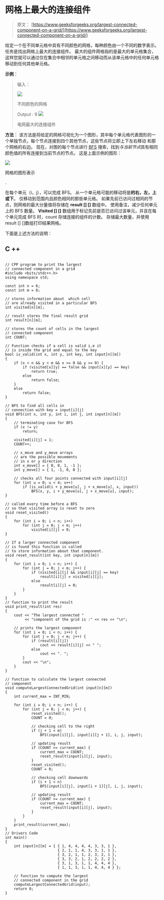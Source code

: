 # 网格上最大的连接组件

> 原文： [https://www.geeksforgeeks.org/largest-connected-component-on-a-grid/](https://www.geeksforgeeks.org/largest-connected-component-on-a-grid/)

给定一个在不同单元格中具有不同颜色的网格，每种颜色由一个不同的数字表示。 任务是找出网格上最大的连接组件。 最大的组件网格指的是最大的单元格集合，这样您就可以通过仅在集合中相邻的单元格之间移动而从该单元格中的任何单元格移动到任何其他单元格。

**示例**：

> 输入：
> 
> [![](img/631a89744b54598d84a9fb43de217d96.png)](https://media.geeksforgeeks.org/wp-content/uploads/Example-grid.png)
> 
> 不同颜色的网格
> 
> Output : 9
> [![](img/2cb62c641baf062e36ffd0b103e6d240.png)](https://media.geeksforgeeks.org/wp-content/uploads/output-4.png)
> 
> 电网最大的连接组件

**方法**：
该方法是将给定的网格可视化为一个图形，其中每个单元格代表图形的一个单独节点，每个节点连接到四个其他节点，这些节点将立即上下左右移动 和那个网格的右边。 现在，对图的每个节点进行 [BFS](https://www.geeksforgeeks.org/breadth-first-search-or-bfs-for-a-graph/) 搜索，找到*与当前节点*具有相同颜色值的所有连接到当前节点的节点。
这是上面示例的图形：

[![](img/cbbe9dd59a4722c3b52347bc2e2e9ee1.png)](https://media.geeksforgeeks.org/wp-content/uploads/res.png)

网格的图形表示

.

在每个单元（i，j），可以完成 BFS。 从一个单元格可能的移动将是**的右，左，上或下**。 仅移动到范围内且颜色相同的那些单元格。 如果先前已访问过相同的节点，则网格的最大分量值将存储在 **result [] []** 数组中。 使用备注，减少任何单元上的 BFS 数量。 **Visited [] []** 数组用于标记先前是否已访问过该单元，并且在每个单元完成 BFS 时，count 存储连接的组件的计数。 存储最大数量，并使用 result [] []数组打印结果网格。

下面是上述方法的说明：

## C ++

```

// CPP program to print the largest 
// connected component in a grid 
#include <bits/stdc++.h> 
using namespace std; 

const int n = 6; 
const int m = 8; 

// stores information about  which cell 
// are already visited in a particular BFS 
int visited[n][m]; 

// result stores the final result grid 
int result[n][m]; 

// stores the count of cells in the largest  
// connected component 
int COUNT; 

// Function checks if a cell is valid i.e it 
// is inside the grid and equal to the key 
bool is_valid(int x, int y, int key, int input[n][m]) 
{ 
    if (x < n && y < m && x >= 0 && y >= 0) { 
        if (visited[x][y] == false && input[x][y] == key) 
            return true; 
        else
            return false; 
    } 
    else
        return false; 
} 

// BFS to find all cells in 
// connection with key = input[i][j] 
void BFS(int x, int y, int i, int j, int input[n][m]) 
{ 
    // terminating case for BFS 
    if (x != y) 
        return; 

    visited[i][j] = 1; 
    COUNT++; 

    // x_move and y_move arrays 
    // are the possible movements 
    // in x or y direction 
    int x_move[] = { 0, 0, 1, -1 }; 
    int y_move[] = { 1, -1, 0, 0 }; 

    // checks all four points connected with input[i][j] 
    for (int u = 0; u < 4; u++) 
        if (is_valid(i + y_move[u], j + x_move[u], x, input)) 
            BFS(x, y, i + y_move[u], j + x_move[u], input); 
} 

// called every time before a BFS 
// so that visited array is reset to zero 
void reset_visited() 
{ 
    for (int i = 0; i < n; i++) 
        for (int j = 0; j < m; j++) 
            visited[i][j] = 0; 
} 

// If a larger connected component 
// is found this function is called 
// to store information about that component. 
void reset_result(int key, int input[n][m]) 
{ 
    for (int i = 0; i < n; i++) { 
        for (int j = 0; j < m; j++) { 
            if (visited[i][j] && input[i][j] == key) 
                result[i][j] = visited[i][j]; 
            else
                result[i][j] = 0; 
        } 
    } 
} 
// function to print the result 
void print_result(int res) 
{ 
    cout << "The largest connected "
         << "component of the grid is :" << res << "\n"; 

    // prints the largest component 
    for (int i = 0; i < n; i++) { 
        for (int j = 0; j < m; j++) { 
            if (result[i][j]) 
                cout << result[i][j] << " "; 
            else
                cout << ". "; 
        } 
        cout << "\n"; 
    } 
} 

// function to calculate the largest connected  
// component 
void computeLargestConnectedGrid(int input[n][m]) 
{ 
    int current_max = INT_MIN; 

    for (int i = 0; i < n; i++) { 
        for (int j = 0; j < m; j++) { 
            reset_visited(); 
            COUNT = 0; 

            // checking cell to the right 
            if (j + 1 < m) 
                BFS(input[i][j], input[i][j + 1], i, j, input); 

            // updating result 
            if (COUNT >= current_max) { 
                current_max = COUNT; 
                reset_result(input[i][j], input); 
            } 
            reset_visited(); 
            COUNT = 0; 

            // checking cell downwards 
            if (i + 1 < n) 
                BFS(input[i][j], input[i + 1][j], i, j, input); 

            // updating result 
            if (COUNT >= current_max) { 
                current_max = COUNT; 
                reset_result(input[i][j], input); 
            } 
        } 
    } 
    print_result(current_max); 
} 
// Drivers Code 
int main() 
{ 
    int input[n][m] = { { 1, 4, 4, 4, 4, 3, 3, 1 }, 
                        { 2, 1, 1, 4, 3, 3, 1, 1 }, 
                        { 3, 2, 1, 1, 2, 3, 2, 1 }, 
                        { 3, 3, 2, 1, 2, 2, 2, 2 }, 
                        { 3, 1, 3, 1, 1, 4, 4, 4 }, 
                        { 1, 1, 3, 1, 1, 4, 4, 4 } }; 

    // function to compute the largest 
    // connected component in the grid 
    computeLargestConnectedGrid(input); 
    return 0; 
} 

```